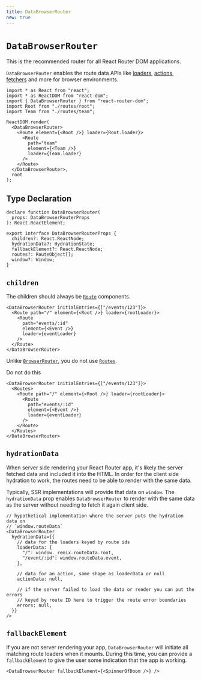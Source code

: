```yaml
---
title: DataBrowserRouter
new: true
---
```


# `DataBrowserRouter`

This is the recommended router for all React Router DOM applications.

`DataBrowserRouter` enables the route data APIs like [loaders][loader], [actions][action], [fetchers][fetcher] and more for browser environments.

```tsx lines=[3,8,16]
import * as React from "react";
import * as ReactDOM from "react-dom";
import { DataBrowserRouter } from "react-router-dom";
import Root from "./routes/root";
import Team from "./routes/team";

ReactDOM.render(
  <DataBrowserRouter>
    <Route element={<Root />} loader={Root.loader}>
      <Route
        path="team"
        element={<Team />}
        loader={Team.loader}
      />
    </Route>
  </DataBrowserRouter>,
  root
);
```

## Type Declaration

```tsx
declare function DataBrowserRouter(
  props: DataBrowserRouterProps
): React.ReactElement;

export interface DataBrowserRouterProps {
  children?: React.ReactNode;
  hydrationData?: HydrationState;
  fallbackElement?: React.ReactNode;
  routes?: RouteObject[];
  window?: Window;
}
```

## `children`

The children should always be [`Route`][route] components.

```tsx lines=[2-8]
<DataBrowserRouter initialEntries={["/events/123"]}>
  <Route path="/" element={<Root />} loader={rootLoader}>
    <Route
      path="events/:id"
      element={<Event />}
      loader={eventLoader}
    />
  </Route>
</DataBrowserRouter>
```

Unlike [`BrowserRouter`][browser-router], you do not use [`Routes`][routes].

<docs-error>Do not do this</docs-error>

```tsx bad lines=[2,10]
<DataBrowserRouter initialEntries={["/events/123"]}>
  <Routes>
    <Route path="/" element={<Root />} loader={rootLoader}>
      <Route
        path="events/:id"
        element={<Event />}
        loader={eventLoader}
      />
    </Route>
  </Routes>
</DataBrowserRouter>
```

## `hydrationData`

When server side rendering your React Router app, it's likely the server fetched data and included it into the HTML. In order for the client side hydration to work, the routes need to be able to render with the same data.

Typically, SSR implementations will provide that data on `window`. The `hydrationData` prop enables `DataBrowserRouter` to render with the same data as the server without needing to fetch it again client side.

```tsx
// hypothetical implementation where the server puts the hydration data on
// `window.routeData`
<DataBrowserRouter
  hydrationData={{
    // data for the loaders keyed by route ids
    loaderData: {
      "/": window._remix.routeData.root,
      "/event/:id": window.routeData.event,
    },

    // data for an action, same shape as loaderData or null
    actionData: null,

    // if the server failed to load the data or render you can put the errors
    // keyed by route ID here to trigger the route error boundaries
    errors: null,
  }}
/>
```

## `fallbackElement`

If you are not server rendering your app, `DataBrowserRouter` will initiate all matching route loaders when it mounts. During this time, you can provide a `fallbackElement` to give the user some indication that the app is working.

```tsx
<DataBrowserRouter fallbackElement={<SpinnerOfDoom />} />
```

[loader]: ../route/loader
[action]: ../route/action
[fetcher]: ../hooks/use-fetcher
[browser-router]: ./browser-router
[form]: ../components/form
[route]: ../components/route
[routes]: ../components/routes
